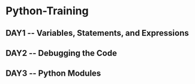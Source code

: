 # Python-Training

## DAY1 -- Variables, Statements, and Expressions

## DAY2 -- Debugging the Code

## DAY3 -- Python Modules